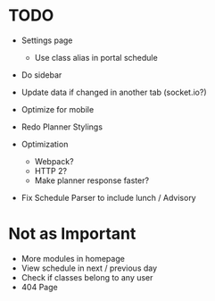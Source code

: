 # TODO
- Settings page
  - Use class alias in portal schedule
- Do sidebar
- Update data if changed in another tab (socket.io?)
- Optimize for mobile

- Redo Planner Stylings

- Optimization
  - Webpack?
  - HTTP 2?
  - Make planner response faster?

- Fix Schedule Parser to include lunch / Advisory

# Not as Important
- More modules in homepage
- View schedule in next / previous day
- Check if classes belong to any user
- 404 Page
